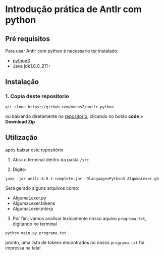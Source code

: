 # Introdução prática de Antlr com python

## Pré requisitos

Para usar Antlr com python é necessario ter instalado:

- [python3](https://www.python.org/ftp/python/3.9.2/python-3.9.2-amd64.exe)
- Java jdk1.8.0_211+

## Instalação

### 1. Copia deste repositorio

`git clone https://github.com/moons2/antlr-python`

ou baixando diretamente no [repositorio](https://github.com/moons2/antlr-python), clicando no botão **code > Download Zip**

## Utilização

após baixar este repositório

1. Abra o terminal dentro da pasta `/src`

2. Digite:

```terminal
java -jar antlr-4.9.1-complete.jar -Dlanguage=Python3 AlgumaLexer.g4
```

Será gerado alguns arquivos como:

- AlgumaLexer.py
- AlgumaLexer.tokens
- AlgumaLexer.interp

3. Por fim, vamos analisar lexicamente nosso aquivo `programa.txt`, digitando no terminal

```terminal
python main.py programa.txt
```

pronto, uma lista de tokens encontrados no nosso `programa.txt` foi impressa na tela!
